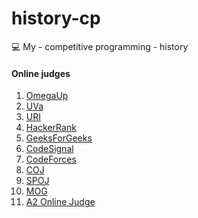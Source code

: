 # history-cp
:computer:
My - competitive programming - history

<h4>Online judges</h4>

1. [OmegaUp](https://omegaup.com/)
2. [UVa](https://uva.onlinejudge.org/)
3. [URI](https://www.urionlinejudge.com.br/)
4. [HackerRank](https://www.hackerrank.com/dashboard)
5. [GeeksForGeeks](https://www.geeksforgeeks.org/)
6. [CodeSignal](https://codesignal.com/)
7. [CodeForces](https://codeforces.com/)
8. [COJ](http://coj.uci.cu/index.xhtml)
9. [SPOJ](https://www.spoj.com/)
10. [MOG](https://matcomgrader.com)
11. [A2 Online Judge](https://a2oj.com)
